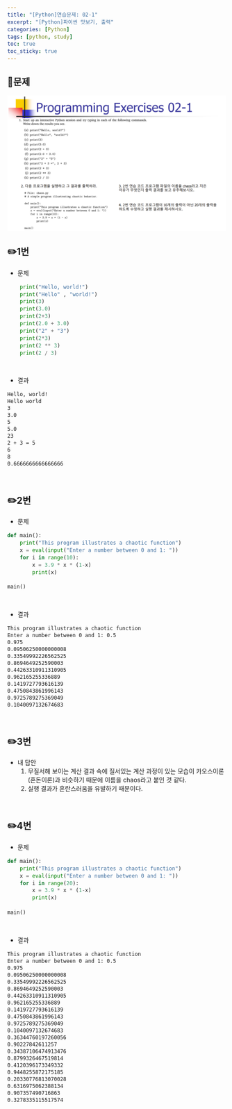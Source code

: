```yaml
---
title: "[Python]연습문제: 02-1"
excerpt: "[Python]파이썬 맛보기, 출력"
categories: [Python]
tags: [python, study]
toc: true
toc_sticky: true
---
```

## 📝문제
![문제 이미지-불러오기 실패](/assets/Image/python_assign_02_1.png)
<br>

## ✏️1번
- 문제
```python
    print("Hello, world!")
    print("Hello" , "world!")
    print(3)
    print(3.0)
    print(2+3)
    print(2.0 + 3.0)
    print("2" + "3")
    print(2*3)
    print(2 ** 3)
    print(2 / 3)
```
<br>

- 결과
```
Hello, world!
Hello world
3
3.0
5
5.0
23
2 + 3 = 5
6
8
0.6666666666666666
```
<br>

## ✏️2번
- 문제
```python
def main():
    print("This program illustrates a chaotic function")
    x = eval(input("Enter a number between 0 and 1: "))
    for i in range(10):
        x = 3.9 * x * (1-x)
        print(x)

main()
```
<br>

- 결과
```
This program illustrates a chaotic function
Enter a number between 0 and 1: 0.5
0.975
0.09506250000000008
0.33549992226562525
0.8694649252590003
0.44263310911310905
0.962165255336889
0.1419727793616139
0.4750843861996143
0.9725789275369049
0.1040097132674683
```
<br>

## ✏️3번
- 내 답안
  1. 무질서해 보이는 계산 결과 속에 질서있는 계산 과정이 있는 모습이 카오스이론(혼돈이론)과 비슷하기 때문에 이름을 chaos라고 붙인 것 같다.
  2. 실행 결과가 혼란스러움을 유발하기 때문이다.
   
<br>

## ✏️4번
- 문제
```python
def main():
    print("This program illustrates a chaotic function")
    x = eval(input("Enter a number between 0 and 1: "))
    for i in range(20):
        x = 3.9 * x * (1-x)
        print(x)

main()
```
<br>

- 결과
```
This program illustrates a chaotic function
Enter a number between 0 and 1: 0.5
0.975
0.09506250000000008
0.33549992226562525
0.8694649252590003
0.44263310911310905
0.962165255336889
0.1419727793616139
0.4750843861996143
0.9725789275369049
0.1040097132674683
0.36344760197260056
0.90227842611257
0.34387106474913476
0.8799326467519814
0.4120396173349332
0.9448255872175185
0.20330776813070028
0.6316975062388134
0.907357490716863
0.3278335115517574
```

  